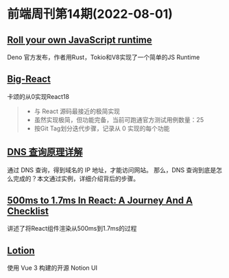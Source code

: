 # 前端周刊第14期(2022-08-01)

## [Roll your own JavaScript runtime](https://deno.com/blog/roll-your-own-javascript-runtime)
Deno 官方发布，作者用Rust，Tokio和V8实现了一个简单的JS Runtime


## [Big-React](https://github.com/BetaSu/big-react)
卡颂的从0实现React18
> - 与 React 源码最接近的极简实现
> - 虽然实现极简，但功能完备，当前可跑通官方测试用例数量：25
> - 按Git Tag划分迭代步骤，记录从 0 实现的每个功能


## [DNS 查询原理详解](https://www.ruanyifeng.com/blog/2022/08/dns-query.html)
通过 DNS 查询，得到域名的 IP 地址，才能访问网站。 那么，DNS 查询到底是怎么完成的？本文通过实例，详细介绍背后的步骤。


## [500ms to 1.7ms In React: A Journey And A Checklist](https://orizens.com/blog/500ms-to-1-7ms-in-react-a-journey-and-a%20checklist/)
讲述了将React组件渲染从500ms到1.7ms的过程


## [Lotion](https://github.com/Dashibase/lotion)
使用 Vue 3 构建的开源 Notion UI
